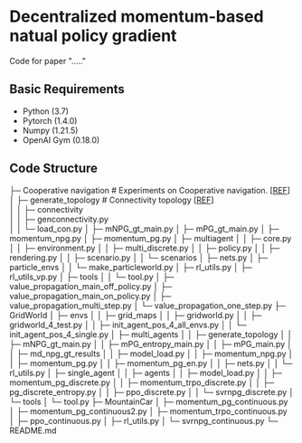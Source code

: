 # Decentralized momentum-based natual policy gradient
Code for paper "....."

## Basic Requirements
* Python (3.7)
* Pytorch (1.4.0)
* Numpy (1.21.5)
* OpenAI Gym (0.18.0)
  

## Code Structure

├─ Cooperative navigation  # Experiments on Cooperative navigation. [[REF](https://github.com/openai/multiagent-particle-envs)]    
│    ├─ generate_topology  # Connectivity topology [[REF](https://github.com/xylee95/MD-PGT)]  
│    │    ├─ connectivity  
│    │    ├─ genconnectivity.py  
│    │    └─ load_con.py
│    ├─ mNPG_gt_main.py
│    ├─ mPG_gt_main.py
│    ├─ momentum_npg.py
│    ├─ momentum_pg.py
│    ├─ multiagent
│    │    ├─ core.py
│    │    ├─ environment.py
│    │    ├─ multi_discrete.py
│    │    ├─ policy.py
│    │    ├─ rendering.py
│    │    ├─ scenario.py
│    │    └─ scenarios
│    ├─ nets.py
│    ├─ particle_envs
│    │    └─ make_particleworld.py
│    ├─ rl_utils.py
│    ├─ rl_utils_vp.py
│    ├─ tools
│    │    └─ tool.py
│    ├─ value_propagation_main_off_policy.py
│    ├─ value_propagation_main_on_policy.py
│    ├─ value_propagation_multi_step.py
│    └─ value_propagation_one_step.py
├─ GridWorld
│    ├─ envs
│    │    ├─ grid_maps
│    │    ├─ gridworld.py
│    │    ├─ gridworld_4_test.py
│    │    ├─ init_agent_pos_4_all_envs.py
│    │    └─ init_agent_pos_4_single.py
│    ├─ multi_agents
│    │    ├─ generate_topology
│    │    ├─ mNPG_gt_main.py
│    │    ├─ mPG_entropy_main.py
│    │    ├─ mPG_main.py
│    │    ├─ md_npg_gt_results
│    │    ├─ model_load.py
│    │    ├─ momentum_npg.py
│    │    ├─ momentum_pg.py
│    │    ├─ momentum_pg_en.py
│    │    ├─ nets.py
│    │    └─ rl_utils.py
│    ├─ single_agent
│    │    ├─ agents
│    │    ├─ model_load.py
│    │    ├─ momentum_pg_discrete.py
│    │    ├─ momentum_trpo_discrete.py
│    │    ├─ pg_discrete_entropy.py
│    │    ├─ ppo_discrete.py
│    │    └─ svrnpg_discrete.py
│    └─ tools
│           └─ tool.py
├─ MountainCar
│    ├─ momentum_pg_continuous.py
│    ├─ momentum_pg_continuous2.py
│    ├─ momentum_trpo_continuous.py
│    ├─ ppo_continuous.py
│    ├─ rl_utils.py
│    └─ svrnpg_continuous.py
└─ README.md


